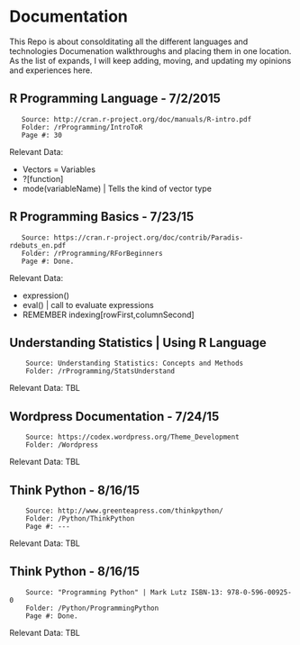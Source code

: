 # Documentation
This Repo is about consolditating all the different languages and technologies Documenation walkthroughs and placing them in one location.
As the list of expands, I will keep adding, moving, and updating my opinions and experiences here.

## R Programming Language - 7/2/2015
       Source: http://cran.r-project.org/doc/manuals/R-intro.pdf
       Folder: /rProgramming/IntroToR
       Page #: 30
Relevant Data: 
* Vectors = Variables
* ?[function]
* mode(variableName)  | Tells the kind of vector type

## R Programming Basics - 7/23/15
       Source: https://cran.r-project.org/doc/contrib/Paradis-rdebuts_en.pdf
       Folder: /rProgramming/RForBeginners
       Page #: Done.
Relevant Data: 
* expression()
* eval()        | call to evaluate expressions
* REMEMBER indexing[rowFirst,columnSecond]

## Understanding Statistics | Using R Language
		Source: Understanding Statistics: Concepts and Methods
		Folder: /rProgramming/StatsUnderstand
Relevant Data: TBL


## Wordpress Documentation - 7/24/15
		Source: https://codex.wordpress.org/Theme_Development
		Folder: /Wordpress
Relevant Data: TBL

## Think Python - 8/16/15
		Source: http://www.greenteapress.com/thinkpython/
		Folder: /Python/ThinkPython
		Page #: ---
Relevant Data: TBL

## Think Python - 8/16/15
		Source: "Programming Python" | Mark Lutz ISBN-13: 978-0-596-00925-0
		Folder: /Python/ProgrammingPython
		Page #: Done.
Relevant Data: TBL